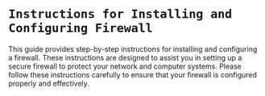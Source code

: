 # `Instructions for Installing and Configuring Firewall`

This guide provides step-by-step instructions for installing and configuring a firewall. These instructions are designed to assist you in setting up a secure firewall to protect your network and computer systems. Please follow these instructions carefully to ensure that your firewall is configured properly and effectively.
